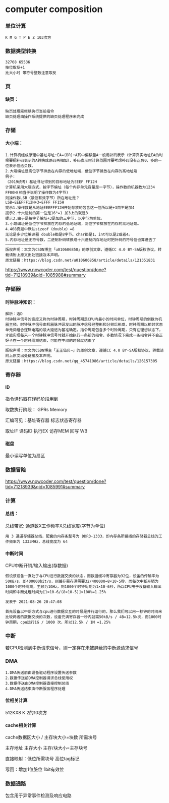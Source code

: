 #  computer composition

### 单位计算

```
K M G T P E Z 103次方 
```



### 数据类型转换

```
32768 65536
按位取反+1
比大小时 带符号整数注意取反
```

### 页

#### 缺页：

```
缺页处理完继续执行当前指令
缺页处理由操作系统提供的缺页处理程序来完成
```



### 存储

#### 大小端：

```
1.计算机组成原理中基址寻址:EA=(BR)+A其中偏移量A一般用补码表示（计算真实地址EA的时候要把补码表示的A转换成原码再相加），补码表示时计算范围时要考虑补码没有正负0，多的一位表示位给负数。
2.大端编址是高位字节排放在内存的低地址端，低位字节排放在内存的高地址端
例子:
（2019统考）基址寻址得到的目标地址为EEEF FF12H
计算机采用大端方式，按字节编址（每个内存单元容量是一字节），操作数的机器数为1234 FF00H(相当于说明了操作数为4字节)
则操作数LSB（最低有效字节）所在地址是？
LSB=EEEFFF12H+3=EFFF FF15H
提示1.操作数是从地址EEEFFF12H开始存放的包含这一位所以是+3而不是加4
提示2.十六进制的第一位是16⁰=1 加3上的就是3
提示3.由于是按字节编址+3是加的三字节，以字节为单位。
3.小端编址是低位字节排放在内存的低地址端，高位字节排放在内存的高地址端。
4.408真题中默认sizeof（double）=8
无论是多少位编译器 double都是8字节。char都是1，int可以是2或者4。
5.内存地址是无符号数，二进制补码转换成十六进制内存地址时把补码的符号位也算进去了
————————————————
版权声明：本文为CSDN博主「u010606858」的原创文章，遵循CC 4.0 BY-SA版权协议，转载请附上原文出处链接及本声明。
原文链接：https://blog.csdn.net/u010606858/article/details/121351831
```

https://www.nowcoder.com/test/question/done?tid=71218939&qid=1085988#summary

### 存储器

#### 时钟脉冲知识：

```
解析：选D
时钟脉冲信号的宽度又称为时钟周期，时钟周期是CPU内最小的时间单位，时钟周期的倒数为机器主频。时钟脉冲信号由机器脉冲源发出的脉冲信号经整形和分频后形成，时钟周期以相邻状态单元间组合逻辑电路的最大延迟为基准确定。指令周期包含多个时钟周期，只有在理想状态下，才能实现每来一个时钟脉冲信号时就开始执行一条新的指令，多数情况下完成一条指令并不会正好卡在一个时钟周期结束，可能在中间的时候就结束了
————————————————
版权声明：本文为CSDN博主「王王仙贝~」的原创文章，遵循CC 4.0 BY-SA版权协议，转载请附上原文出处链接及本声明。
原文链接：https://blog.csdn.net/qq_45741986/article/details/126157305
```

### 寄存器

#### ID

指令译码器在译码阶段用到

取数执行阶段： GPRs Memory 

汇编可见：基址寄存器 标志状态寄存器

取址IF  译码ID  执行EX 访存MEM 回写 WB

#### 磁盘

最小读写单位为扇区

### 数据冒险

https://www.nowcoder.com/test/question/done?tid=71218939&qid=1085991#summary

### 计算

#### 总线：

总线带宽: 通道数X工作频率X总线宽度(字节为单位)

```
用 3 通道存储器总线，配套的内存条型号为 DDR3-1333，即内存条所接插的存储器总线的工作频率为 1333MHz，总线宽度为 64
```

#### 中断时间

CPU中断开销/输入输出(存数据) 

```
假设该设备一直处于与CPU进行数据交换的状态，而数据缓冲寄存器为32位，设备的传输率为50KB/s，即400000bit/s，则缓存器存满需要32/400000=8×10-5秒，而每次中断开销为1000个时钟周期，主频为1GHz，则1000个时钟周期为1×10-6秒，所以CPU用于设备输入输出时间即中断处理时间为[1×10-6/(8×10-5)]×100%=1.25%

发表于 2021-08-26 20:47:08

首先设备以中断方式与cpu进行数据交互的时候是并行运行的，那么我们可以用一秒钟的时间来比较两者的数据交换的次数，设备充满寄存器一秒内就需50kB/s / 4B=12.5k次，而1000时钟周期，cpu运行1G / 1000 次，所以12.5k / 1M =1.25%
```

### 中断

若CPU检测到中断请求信号，则一定存在未被屏蔽的中断源请求信号

### DMA

```
1.DMA传送前由设备驱动程序设置传送参数
2.数据传送前DMA控制器请求总线使用权
3.数据传送由DMA控制器直接控制总线
4.DMA传送结束由中断服务程序处理
```

#### 位相关计算

512KX8 K 2的10次方

#### cache相关计算

cache数据区大小 / 主存块大小=块数 所需块号

主存地址 主存大小 主存/块大小=主存块号

直接映射：低位所需块号 高位tag标记

写回：增加1位脏位 1bit有效位

### 数据通路

包含用于异常事件检测及响应电路



